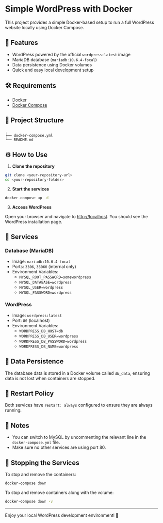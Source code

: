 # Simple WordPress with Docker

This project provides a simple Docker-based setup to run a full WordPress website locally using Docker Compose.

## 🚀 Features

- WordPress powered by the official `wordpress:latest` image
- MariaDB database (`mariadb:10.6.4-focal`)
- Data persistence using Docker volumes
- Quick and easy local development setup

## 🛠 Requirements

- [Docker](https://www.docker.com/products/docker-desktop)
- [Docker Compose](https://docs.docker.com/compose/install/)

## 📁 Project Structure

```
.
├── docker-compose.yml
└── README.md
```

## ⚙️ How to Use

1. **Clone the repository**

```bash
git clone <your-repository-url>
cd <your-repository-folder>
```

2. **Start the services**

```bash
docker-compose up -d
```

3. **Access WordPress**

Open your browser and navigate to [http://localhost](http://localhost). You should see the WordPress installation page.

## 🧪 Services

### Database (MariaDB)

- Image: `mariadb:10.6.4-focal`
- Ports: `3306`, `33060` (internal only)
- Environment Variables:
  - `MYSQL_ROOT_PASSWORD=somewordpress`
  - `MYSQL_DATABASE=wordpress`
  - `MYSQL_USER=wordpress`
  - `MYSQL_PASSWORD=wordpress`

### WordPress

- Image: `wordpress:latest`
- Port: `80` (localhost)
- Environment Variables:
  - `WORDPRESS_DB_HOST=db`
  - `WORDPRESS_DB_USER=wordpress`
  - `WORDPRESS_DB_PASSWORD=wordpress`
  - `WORDPRESS_DB_NAME=wordpress`

## 💾 Data Persistence

The database data is stored in a Docker volume called `db_data`, ensuring data is not lost when containers are stopped.

## 🔄 Restart Policy

Both services have `restart: always` configured to ensure they are always running.

## 📌 Notes

- You can switch to MySQL by uncommenting the relevant line in the `docker-compose.yml` file.
- Make sure no other services are using port 80.

## 🧹 Stopping the Services

To stop and remove the containers:

```bash
docker-compose down
```

To stop and remove containers along with the volume:

```bash
docker-compose down -v
```

---

Enjoy your local WordPress development environment! 🎉
